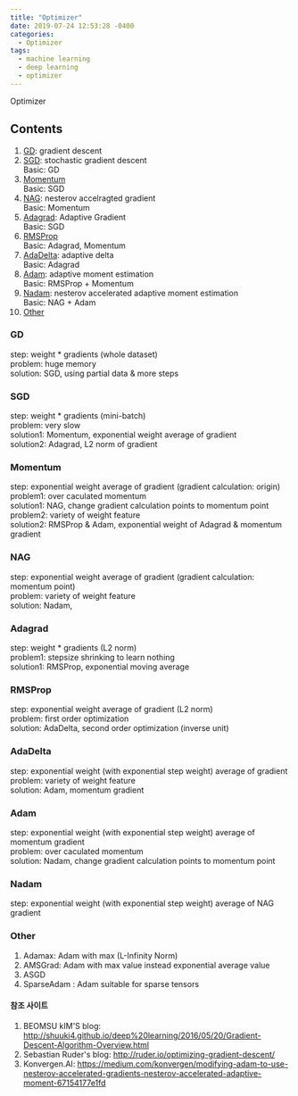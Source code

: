 ```yaml
---
title: "Optimizer"
date: 2019-07-24 12:53:28 -0400
categories:
  - Optimizer
tags:
  - machine learning
  - deep learning
  - optimizer
---
```


Optimizer

## Contents  
  1. [GD](#gd): gradient descent  
  2. [SGD](#sgd): stochastic gradient descent  
    Basic: GD
  3. [Momentum](#momentum)  
    Basic: SGD
  4. [NAG](#nag): nesterov accelragted gradient    
    Basic: Momentum
  5. [Adagrad](#adagrad): Adaptive Gradient  
    Basic: SGD
  6. [RMSProp](#rmsprop)  
    Basic: Adagrad, Momentum
  7. [AdaDelta](#adadelta): adaptive delta  
    Basic: Adagrad
  8. [Adam](#adam): adaptive moment estimation  
    Basic: RMSProp + Momentum
  9. [Nadam](#nadam): nesterov accelerated adaptive moment estimation  
    Basic: NAG + Adam
  10. [Other](#other)  
  
### GD
  step: weight * gradients (whole dataset)  
  problem: huge memory  
  solution: SGD, using partial data & more steps
### SGD
  step: weight * gradients (mini-batch)  
  problem: very slow  
  solution1: Momentum, exponential weight average of gradient  
  solution2: Adagrad, L2 norm of gradient
### Momentum
  step: exponential weight average of gradient (gradient calculation: origin)  
  problem1: over caculated momentum  
  solution1: NAG, change gradient calculation points to momentum point  
  problem2: variety of weight feature  
  solution2: RMSProp & Adam, exponential weight of Adagrad & momentum gradient
### NAG
  step: exponential weight average of gradient (gradient calculation: momentum point)  
  problem: variety of weight feature  
  solution: Nadam, 
### Adagrad
  step: weight * gradients (L2 norm)  
  problem1: stepsize shrinking to learn nothing  
  solution1: RMSProp, exponential moving average
### RMSProp
  step: exponential weight average of gradient (L2 norm)  
  problem: first order optimization  
  solution: AdaDelta, second order optimization (inverse unit)
### AdaDelta
  step: exponential weight (with exponential step weight) average of gradient  
  problem: variety of weight feature  
  solution: Adam, momentum gradient
### Adam
  step: exponential weight (with exponential step weight) average of momentum gradient  
  problem: over caculated momentum  
  solution: Nadam, change gradient calculation points to momentum point
### Nadam
  step: exponential weight (with exponential step weight) average of NAG gradient  

### Other
  1. Adamax: Adam with max (L-Infinity Norm)
  2. AMSGrad: Adam with max value instead exponential average value
  3. ASGD
  4. SparseAdam : Adam suitable for sparse tensors
  
#### 참조 사이트
1. BEOMSU kIM'S blog: http://shuuki4.github.io/deep%20learning/2016/05/20/Gradient-Descent-Algorithm-Overview.html  
2. Sebastian Ruder's blog: http://ruder.io/optimizing-gradient-descent/  
3. Konvergen.AI: https://medium.com/konvergen/modifying-adam-to-use-nesterov-accelerated-gradients-nesterov-accelerated-adaptive-moment-67154177e1fd  
